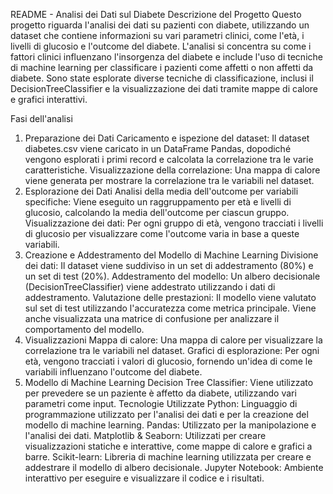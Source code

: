 README - Analisi dei Dati sul Diabete
Descrizione del Progetto
Questo progetto riguarda l'analisi dei dati su pazienti con diabete, utilizzando un dataset che contiene informazioni su vari parametri clinici, come l'età, i livelli di glucosio e l'outcome del diabete. L'analisi si concentra su come i fattori clinici influenzano l'insorgenza del diabete e include l'uso di tecniche di machine learning per classificare i pazienti come affetti o non affetti da diabete. Sono state esplorate diverse tecniche di classificazione, inclusi il DecisionTreeClassifier e la visualizzazione dei dati tramite mappe di calore e grafici interattivi.

Fasi dell'analisi
1. Preparazione dei Dati
Caricamento e ispezione del dataset: Il dataset diabetes.csv viene caricato in un DataFrame Pandas, dopodiché vengono esplorati i primi record e calcolata la correlazione tra le varie caratteristiche.
Visualizzazione della correlazione: Una mappa di calore viene generata per mostrare la correlazione tra le variabili nel dataset.
2. Esplorazione dei Dati
Analisi della media dell'outcome per variabili specifiche: Viene eseguito un raggruppamento per età e livelli di glucosio, calcolando la media dell'outcome per ciascun gruppo.
Visualizzazione dei dati: Per ogni gruppo di età, vengono tracciati i livelli di glucosio per visualizzare come l'outcome varia in base a queste variabili.
3. Creazione e Addestramento del Modello di Machine Learning
Divisione dei dati: Il dataset viene suddiviso in un set di addestramento (80%) e un set di test (20%).
Addestramento del modello: Un albero decisionale (DecisionTreeClassifier) viene addestrato utilizzando i dati di addestramento.
Valutazione delle prestazioni: Il modello viene valutato sul set di test utilizzando l'accuratezza come metrica principale. Viene anche visualizzata una matrice di confusione per analizzare il comportamento del modello.
4. Visualizzazioni
Mappa di calore: Una mappa di calore per visualizzare la correlazione tra le variabili nel dataset.
Grafici di esplorazione: Per ogni età, vengono tracciati i valori di glucosio, fornendo un'idea di come le variabili influenzano l'outcome del diabete.
5. Modello di Machine Learning
Decision Tree Classifier: Viene utilizzato per prevedere se un paziente è affetto da diabete, utilizzando vari parametri come input.
Tecnologie Utilizzate
Python: Linguaggio di programmazione utilizzato per l'analisi dei dati e per la creazione del modello di machine learning.
Pandas: Utilizzato per la manipolazione e l'analisi dei dati.
Matplotlib & Seaborn: Utilizzati per creare visualizzazioni statiche e interattive, come mappe di calore e grafici a barre.
Scikit-learn: Libreria di machine learning utilizzata per creare e addestrare il modello di albero decisionale.
Jupyter Notebook: Ambiente interattivo per eseguire e visualizzare il codice e i risultati.
